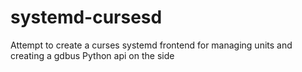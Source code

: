 systemd-cursesd
===============

Attempt to create a curses systemd frontend for managing units and creating a gdbus Python api on the side
